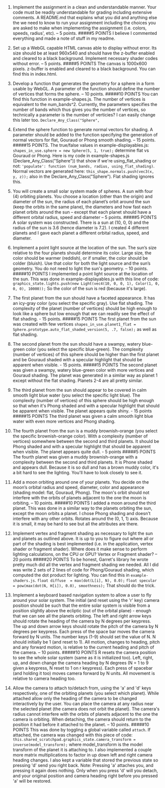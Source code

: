 1. Implement the assignment in a clean and understandable manner. Your code must be readily understandable for grading including extensive comments. A README.md that explains what you did and anything else the we need to know to run your assignment including the choices you are asked to make when implementing the assignment (i.e. colors, speeds, radius', etc). – 5 points.
#####5 POINTS
I believe I commented everything and made a note of stuff in my readme.


2. Set up a WebGL capable HTML canvas able to display without error. Its size should be at least 960x540 and should have the z-buffer enabled and cleared to a black background. Implement necessary shader codes without error. – 5 points.
#####5 POINTS
The canvas is 1000x600 pixels. z-buffer is enabled and cleared to a black background. You can find this in index.html.


3. Develop a function that generates the geometry for a sphere in a form usable by WebGL. A parameter of the function should define the number of vertices that forms the sphere. – 10 points. 
#####10 POINTS
You can find this function in example-shapes.js. The number of vertices is equivalent to the num_bands^2. Currently, the parameters specifies the number of bands which thus gives you the number of vertices, so technically a parameter is the number of verticies? I can easily change this later too.
`Declare_Any_Class("Sphere",`  


4. Extend the sphere function to generate normal vectors for shading. A parameter should be added to the function specifying the generation of normal vectors for flat, Gouraud or Phong smooth shading. – 15 points.
#####15 POINTS.
The true/false values in example-displayables.js: `shapes_in_use.sphere = new Sphere(5, 1, true);` determine flat vs Gouraud or Phong. Here is my code in example-shapes.js (Declare\_Any\_Class("Sphere")) that show if we're using\_flat\_shading or not: `'populate': function (num_bands, radius, using_flat_shading)`. Normal vectors are generated here: `this_shape.normals.push(vec3(x, y, z));` also in the Declare\_Any\_Class("Sphere"). Flat shading ignores this.


5. You will create a small solar system made of spheres. A sun with four (4) orbiting planets. You choose a location (other than the origin) and diameter of the sun, the radius of each planet’s orbit around the sun (keep the orbits in the same plane), the diameters and how fast each planet orbits around the sun – except that each planet should have a different orbital radius, speed and diameter – 5 points. 
#####5 POINTS
A solar system was constructed. There is a sun at (10, 0, 0) and the radius of the sun is 3.6 (hence diameter is 7.2).
I created 4 different planets and I gave each planet a different orbital radius, speed, and diameter.

6. Implement a point light source at the location of the sun. The sun’s size relative to the four planets should determine its color. Large size, the color should be warmer (reddish), or if smaller, the color should be colder (bluish). Use that color for both the light source and the sun’s geometry. You do not need to light the sun's geometry. – 10 points.
#####10 POINTS
I implemented a point light source at the location of the sun. This was done in example-displayables.js with this line of code:
`graphics_state.lights.push(new Light(vec4(10, 0, 0, 1), Color(1, 0, 0, 0), 10000));`
So the color of the sun is red (because it's large).


7. The first planet from the sun should have a faceted appearance. It has an icy-gray color (you select the specific gray). Use flat shading. The complexity of the planet (number of vertices) should be high enough to look like a sphere but low enough that we can readily see the effect of flat shading. - 15 points.
#####15 POINTS
The first planet from the sun was created with few vertices `shapes_in_use.planet1_flat = Sphere.prototype.auto_flat_shaded_version(5, .7, false);` as well as flat shading.



8. The second planet from the sun should have a swampy, watery blue-green color (you select the specific blue-green). The complexity (number of vertices) of this sphere should be higher than the first planet and be Gouraud shaded with a specular highlight that should be apparent when visible. - 15 points.
#####15 POINTS
The second planet was given a swampy, watery blue-green color with more vertices and Gouraud shading.
The planet was generated in a similar way as planet 1 except without the flat shading. Planets 2-4 are all pretty similar.


9. The third planet from the sun should appear to be covered in calm smooth light blue water (you select the specific light blue). The complexity (number of vertices) of this sphere should be high enough so that when it's Phong shaded and with a specular highlight that should be apparent when visible. The planet appears quite shiny. - 15 points
#####15 POINTS
The third planet was given a calm smooth light blue water with even more vertices and Phong shading.



10. The fourth planet from the sun is a muddy brownish-orange (you select the specific brownish-orange color). With a complexity (number of vertices) somewhere between the second and third planets. It should be Phong shaded and with a specular highlight that should be apparent when visible. The planet appears quite dull. - 5 points
#####5 POINTS
The fourth planet was given a muddy brownish-orange with a complexity between the second and third planets. It is Phone shaded and appears dull. Because it is so dull and has a brown muddy color, it's a bit hard to see the lighting. You'll have to look closely to see it.


11. Add a moon orbiting around one of your planets. You decide on the moon’s orbital radius and speed, diameter, color and appearance (shading model: flat, Gouraud, Phong). The moon's orbit should not interfere with the orbits of planets adjacent to the one the moon is orbiting. – 10 points.
#####10 POINTS
I added a moon around the third planet. This was done in a similar way to the planets orbiting the sun, except the moon orbits a planet. I chose Phong shading and doesn't interfere with any other orbits. Rotates around the (0, 1, 1) axis. Because it is small, it may be hard to see but all the attributes are there.


12. Implement vertex and fragment shading as necessary to light the sun and planets as outlined above. It is up to you to figure out where all or part of the shading is best implemented (i.e. in the application, vertex shader or fragment shader). Where does it make sense to perform lighting calculations, on the CPU or GPU? Vertex or Fragment shader? – 20 points
#####20 POINTS
To be honest, Garret's library he wrote pretty much did all the vertex and fragment shading we needed. All I did was write 2 sets of 2 lines of code for Phong/Gouraud shading, which computed the dot product for lighting. You can find this in `example-shaders.js`.
`float diffuse  = max(dot(L[i], N), 0.0);`
`float specular = pow(max(dot(N, H[i]), 0.0), smoothness);`
That should do the trick.

13. Implement a keyboard based navigation system to allow a user to fly around your solar system. The initial (and reset using the 'r' key) camera position should be such that the entire solar system is visible from a position slightly above the ecliptic (out of the orbital plane) - enough that we can see all the planets orbiting. The left and right arrow keys should rotate the heading of the camera by N degrees per keypress. The up and down arrow keys should rotate the pitch of the camera by N degrees per keypress. Each press of the space bar moves the camera forward by N units. The number keys (1-9) should set the value of N. N should initially be 1 (and reset to 1). All motion, changes to heading, pitch and any forward motion, is relative to the current heading and pitch of the camera. – 10 points.
#####10 POINTS
R resets the camera position to see the whole solar system (same as it is initialized too). Left, right, up, and down change the camera heading by N degrees (N = 1 to 9 given a keypress, N reset to 1 on r keypress). Each press of spacebar (and holding it too) moves camera forward by N units. All movement is relative to camera heading too. 



14. Allow the camera to attach to/detach from, using the 'a' and 'd' keys respectively, one of the orbiting planets (you select which planet). While attached allow only the heading of the camera to be changed interactively by the user. You can place the camera at any radius near the selected planet (the camera does not orbit the planet). The camera's radius cannot interfere with the orbits of planets adjacent to the one the camera is orbiting. When detaching, the camera should return to the position it had before it attached to the planet. – 10 points. 
#####10 POINTS
This was done by toggling a global variable called `attach`. If attached, the camera was changed with this piece of code: `this.shared_scratchpad.graphics_state.camera_transform = inverse(model_transform);` where model_transform is the model transform of the planet it is attaching to. I also implemented a couple more matrix multiplications to factor in up down left and right camera heading changes. I also kept a variable that stored the previous state so pressing 'd' send you right back.
Note: Pressing 'a' attaches you, and pressing it again does nothing. Only when you press 'd' will you detach, and your original position and camera heading right before you pressed 'a' will be restored.


